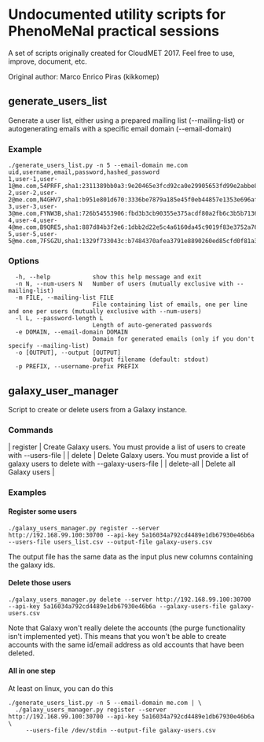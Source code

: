 

# Undocumented utility scripts for PhenoMeNal practical sessions

A set of scripts originally created for CloudMET 2017.  Feel free to use,
improve, document, etc.


Original author: Marco Enrico Piras (kikkomep)


## generate_users_list

Generate a user list, either using a prepared mailing list (--mailing-list)
or autogenerating emails with a specific email domain (--email-domain)

### Example

```
./generate_users_list.py -n 5 --email-domain me.com
uid,username,email,password,hashed_password
1,user-1,user-1@me.com,54PRFF,sha1:2311389bb0a3:9e20465e3fcd92ca0e29905653fd99e2abbe852d
2,user-2,user-2@me.com,N4GHV7,sha1:b951e801d670:3336be7879a185e45f0eb44857e1353e696af3a2
3,user-3,user-3@me.com,FYNW3B,sha1:726b54553906:fbd3b3cb90355e375acdf80a2fb6c3b5b7136bf8
4,user-4,user-4@me.com,B9QRE5,sha1:887d84b3f2e6:1dbb2d22e5c4a6160da45c9019f83e3752a763f8
5,user-5,user-5@me.com,7FSGZU,sha1:1329f733043c:b7484370afea3791e8890260ed85cfd0f81a3dd9
```

### Options

```
  -h, --help            show this help message and exit
  -n N, --num-users N   Number of users (mutually exclusive with --mailing-list)
  -m FILE, --mailing-list FILE
                        File containing list of emails, one per line and one per users (mutually exclusive with --num-users)
  -l L, --password-length L
                        Length of auto-generated passwords
  -e DOMAIN, --email-domain DOMAIN
                        Domain for generated emails (only if you don't specify --mailing-list)
  -o [OUTPUT], --output [OUTPUT]
                        Output filename (default: stdout)
  -p PREFIX, --username-prefix PREFIX
```

## galaxy_user_manager

Script to create or delete users from a Galaxy instance.

### Commands

| register   | Create Galaxy users.  You must provide a list of users to create with --users-file  |
| delete     | Delete Galaxy users.  You must provide a list of galaxy users to delete with --galaxy-users-file  |
| delete-all | Delete all Galaxy users |


### Examples

#### Register some users

```
./galaxy_users_manager.py register --server http://192.168.99.100:30700 --api-key 5a16034a792cd4489e1db67930e46b6a  --users-file users_list.csv --output-file galaxy-users.csv
```

The output file has the same data as the input plus new columns containing the galaxy ids.

#### Delete those users

```
./galaxy_users_manager.py delete --server http://192.168.99.100:30700 --api-key 5a16034a792cd4489e1db67930e46b6a --galaxy-users-file galaxy-users.csv
```

Note that Galaxy won't really delete the accounts (the purge functionality isn't
implemented yet).  This means that you won't be able to create accounts with
the same id/email address as old accounts that have been deleted.



#### All in one step

At least on linux, you can do this

```
./generate_users_list.py -n 5 --email-domain me.com | \
  ./galaxy_users_manager.py register --server http://192.168.99.100:30700 --api-key 5a16034a792cd4489e1db67930e46b6a \
     --users-file /dev/stdin --output-file galaxy-users.csv
```
